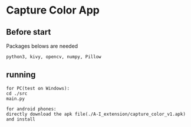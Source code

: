 # Capture Color App

## Before start ##
Packages belows are needed
```
python3, kivy, opencv, numpy, Pillow
```
## running ##
```
for PC(test on Windows):
cd ./src
main.py
```
```
for android phones:
directly download the apk file(./A-I_extension/capture_color_v1.apk) and install
```

